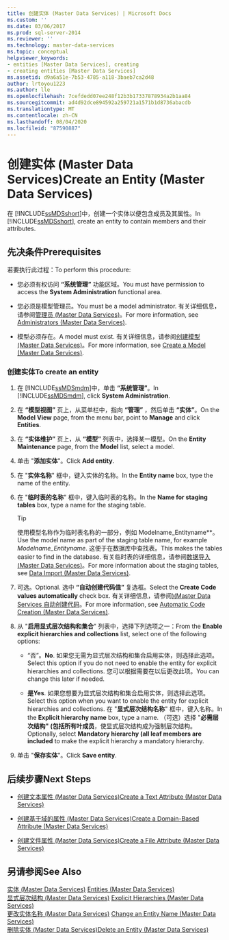 ```yaml
---
title: 创建实体 (Master Data Services) | Microsoft Docs
ms.custom: ''
ms.date: 03/06/2017
ms.prod: sql-server-2014
ms.reviewer: ''
ms.technology: master-data-services
ms.topic: conceptual
helpviewer_keywords:
- entities [Master Data Services], creating
- creating entities [Master Data Services]
ms.assetid: d9a6a51e-7b53-4785-a118-3baeb7ca2d48
author: lrtoyou1223
ms.author: lle
ms.openlocfilehash: 7cefdedd07ee248f12b3b17337878934a2b1aa84
ms.sourcegitcommit: ad4d92dce894592a259721a1571b1d8736abacdb
ms.translationtype: MT
ms.contentlocale: zh-CN
ms.lasthandoff: 08/04/2020
ms.locfileid: "87590887"
---
```

# <a name="create-an-entity-master-data-services"></a><span data-ttu-id="d47ed-102">创建实体 (Master Data Services)</span><span class="sxs-lookup"><span data-stu-id="d47ed-102">Create an Entity (Master Data Services)</span></span>
  <span data-ttu-id="d47ed-103">在 [!INCLUDE[ssMDSshort](../includes/ssmdsshort-md.md)]中，创建一个实体以便包含成员及其属性。</span><span class="sxs-lookup"><span data-stu-id="d47ed-103">In [!INCLUDE[ssMDSshort](../includes/ssmdsshort-md.md)], create an entity to contain members and their attributes.</span></span>  
  
## <a name="prerequisites"></a><span data-ttu-id="d47ed-104">先决条件</span><span class="sxs-lookup"><span data-stu-id="d47ed-104">Prerequisites</span></span>  
 <span data-ttu-id="d47ed-105">若要执行此过程：</span><span class="sxs-lookup"><span data-stu-id="d47ed-105">To perform this procedure:</span></span>  
  
-   <span data-ttu-id="d47ed-106">您必须有权访问 **“系统管理”** 功能区域。</span><span class="sxs-lookup"><span data-stu-id="d47ed-106">You must have permission to access the **System Administration** functional area.</span></span>  
  
-   <span data-ttu-id="d47ed-107">您必须是模型管理员。</span><span class="sxs-lookup"><span data-stu-id="d47ed-107">You must be a model administrator.</span></span> <span data-ttu-id="d47ed-108">有关详细信息，请参阅[管理员 &#40;Master Data Services&#41;](administrators-master-data-services.md)。</span><span class="sxs-lookup"><span data-stu-id="d47ed-108">For more information, see [Administrators &#40;Master Data Services&#41;](administrators-master-data-services.md).</span></span>  
  
-   <span data-ttu-id="d47ed-109">模型必须存在。</span><span class="sxs-lookup"><span data-stu-id="d47ed-109">A model must exist.</span></span> <span data-ttu-id="d47ed-110">有关详细信息，请参阅[创建模型 (Master Data Services)](../../2014/master-data-services/create-a-model-master-data-services.md)。</span><span class="sxs-lookup"><span data-stu-id="d47ed-110">For more information, see [Create a Model &#40;Master Data Services&#41;](../../2014/master-data-services/create-a-model-master-data-services.md).</span></span>  
  
### <a name="to-create-an-entity"></a><span data-ttu-id="d47ed-111">创建实体</span><span class="sxs-lookup"><span data-stu-id="d47ed-111">To create an entity</span></span>  
  
1.  <span data-ttu-id="d47ed-112">在 [!INCLUDE[ssMDSmdm](../includes/ssmdsmdm-md.md)]中，单击 **“系统管理”**。</span><span class="sxs-lookup"><span data-stu-id="d47ed-112">In [!INCLUDE[ssMDSmdm](../includes/ssmdsmdm-md.md)], click **System Administration**.</span></span>  
  
2.  <span data-ttu-id="d47ed-113">在 **“模型视图”** 页上，从菜单栏中，指向 **“管理”** ，然后单击 **“实体”**。</span><span class="sxs-lookup"><span data-stu-id="d47ed-113">On the **Model View** page, from the menu bar, point to **Manage** and click **Entities**.</span></span>  
  
3.  <span data-ttu-id="d47ed-114">在 **“实体维护”** 页上，从 **“模型”** 列表中，选择某一模型。</span><span class="sxs-lookup"><span data-stu-id="d47ed-114">On the **Entity Maintenance** page, from the **Model** list, select a model.</span></span>  
  
4.  <span data-ttu-id="d47ed-115">单击 "**添加实体**"。</span><span class="sxs-lookup"><span data-stu-id="d47ed-115">Click **Add entity**.</span></span>  
  
5.  <span data-ttu-id="d47ed-116">在 "**实体名称**" 框中，键入实体的名称。</span><span class="sxs-lookup"><span data-stu-id="d47ed-116">In the **Entity name** box, type the name of the entity.</span></span>  
  
6.  <span data-ttu-id="d47ed-117">在 "**临时表的名称**" 框中，键入临时表的名称。</span><span class="sxs-lookup"><span data-stu-id="d47ed-117">In the **Name for staging tables** box, type a name for the staging table.</span></span>  
  
    > [!TIP]  
    >  <span data-ttu-id="d47ed-118">使用模型名称作为临时表名称的一部分，例如 Modelname_Entityname\*\*。</span><span class="sxs-lookup"><span data-stu-id="d47ed-118">Use the model name as part of the staging table name, for example *Modelname_Entityname*.</span></span> <span data-ttu-id="d47ed-119">这便于在数据库中查找表。</span><span class="sxs-lookup"><span data-stu-id="d47ed-119">This makes the tables easier to find in the database.</span></span> <span data-ttu-id="d47ed-120">有关临时表的详细信息，请参阅[数据导入 &#40;Master Data Services&#41;](overview-importing-data-from-tables-master-data-services.md)。</span><span class="sxs-lookup"><span data-stu-id="d47ed-120">For more information about the staging tables, see [Data Import &#40;Master Data Services&#41;](overview-importing-data-from-tables-master-data-services.md).</span></span>  
  
7.  <span data-ttu-id="d47ed-121">可选。</span><span class="sxs-lookup"><span data-stu-id="d47ed-121">Optional.</span></span> <span data-ttu-id="d47ed-122">选中 **“自动创建代码值”** 复选框。</span><span class="sxs-lookup"><span data-stu-id="d47ed-122">Select the **Create Code values automatically** check box.</span></span> <span data-ttu-id="d47ed-123">有关详细信息，请参阅[&#41;&#40;Master Data Services 自动创建代码](../../2014/master-data-services/automatic-code-creation-master-data-services.md)。</span><span class="sxs-lookup"><span data-stu-id="d47ed-123">For more information, see [Automatic Code Creation &#40;Master Data Services&#41;](../../2014/master-data-services/automatic-code-creation-master-data-services.md).</span></span>  
  
8.  <span data-ttu-id="d47ed-124">从 "**启用显式层次结构和集合**" 列表中，选择下列选项之一：</span><span class="sxs-lookup"><span data-stu-id="d47ed-124">From the **Enable explicit hierarchies and collections** list, select one of the following options:</span></span>  
  
    -   <span data-ttu-id="d47ed-125">“否”。</span><span class="sxs-lookup"><span data-stu-id="d47ed-125">**No**.</span></span> <span data-ttu-id="d47ed-126">如果您无需为显式层次结构和集合启用实体，则选择此选项。</span><span class="sxs-lookup"><span data-stu-id="d47ed-126">Select this option if you do not need to enable the entity for explicit hierarchies and collections.</span></span> <span data-ttu-id="d47ed-127">您可以根据需要在以后更改此项。</span><span class="sxs-lookup"><span data-stu-id="d47ed-127">You can change this later if needed.</span></span>  
  
    -   <span data-ttu-id="d47ed-128">**是**</span><span class="sxs-lookup"><span data-stu-id="d47ed-128">**Yes**.</span></span> <span data-ttu-id="d47ed-129">如果您想要为显式层次结构和集合启用实体，则选择此选项。</span><span class="sxs-lookup"><span data-stu-id="d47ed-129">Select this option when you want to enable the entity for explicit hierarchies and collections.</span></span> <span data-ttu-id="d47ed-130">在 "**显式层次结构名称**" 框中，键入名称。</span><span class="sxs-lookup"><span data-stu-id="d47ed-130">In the **Explicit hierarchy name** box, type a name.</span></span> <span data-ttu-id="d47ed-131">（可选）选择 "**必需层次结构" (包括所有叶成员**，使显式层次结构成为强制层次结构。</span><span class="sxs-lookup"><span data-stu-id="d47ed-131">Optionally, select **Mandatory hierarchy (all leaf members are included** to make the explicit hierarchy a mandatory hierarchy.</span></span>  
  
9. <span data-ttu-id="d47ed-132">单击 "**保存实体**"。</span><span class="sxs-lookup"><span data-stu-id="d47ed-132">Click **Save entity**.</span></span>  
  
## <a name="next-steps"></a><span data-ttu-id="d47ed-133">后续步骤</span><span class="sxs-lookup"><span data-stu-id="d47ed-133">Next Steps</span></span>  
  
-   [<span data-ttu-id="d47ed-134">创建文本属性 (Master Data Services)</span><span class="sxs-lookup"><span data-stu-id="d47ed-134">Create a Text Attribute &#40;Master Data Services&#41;</span></span>](../../2014/master-data-services/create-a-text-attribute-master-data-services.md)  
  
-   [<span data-ttu-id="d47ed-135">创建基于域的属性 (Master Data Services)</span><span class="sxs-lookup"><span data-stu-id="d47ed-135">Create a Domain-Based Attribute &#40;Master Data Services&#41;</span></span>](../../2014/master-data-services/create-a-domain-based-attribute-master-data-services.md)  
  
-   [<span data-ttu-id="d47ed-136">创建文件属性 (Master Data Services)</span><span class="sxs-lookup"><span data-stu-id="d47ed-136">Create a File Attribute &#40;Master Data Services&#41;</span></span>](../../2014/master-data-services/create-a-file-attribute-master-data-services.md)  
  
## <a name="see-also"></a><span data-ttu-id="d47ed-137">另请参阅</span><span class="sxs-lookup"><span data-stu-id="d47ed-137">See Also</span></span>  
 <span data-ttu-id="d47ed-138">[实体 &#40;Master Data Services&#41;](../../2014/master-data-services/entities-master-data-services.md) </span><span class="sxs-lookup"><span data-stu-id="d47ed-138">[Entities &#40;Master Data Services&#41;](../../2014/master-data-services/entities-master-data-services.md) </span></span>  
 <span data-ttu-id="d47ed-139">[显式层次结构 &#40;Master Data Services&#41;](../../2014/master-data-services/explicit-hierarchies-master-data-services.md) </span><span class="sxs-lookup"><span data-stu-id="d47ed-139">[Explicit Hierarchies &#40;Master Data Services&#41;](../../2014/master-data-services/explicit-hierarchies-master-data-services.md) </span></span>  
 <span data-ttu-id="d47ed-140">[更改实体名称 &#40;Master Data Services&#41;](edit-an-entity-master-data-services.md) </span><span class="sxs-lookup"><span data-stu-id="d47ed-140">[Change an Entity Name &#40;Master Data Services&#41;](edit-an-entity-master-data-services.md) </span></span>  
 [<span data-ttu-id="d47ed-141">删除实体 (Master Data Services)</span><span class="sxs-lookup"><span data-stu-id="d47ed-141">Delete an Entity &#40;Master Data Services&#41;</span></span>](../../2014/master-data-services/delete-an-entity-master-data-services.md)  
  
  
